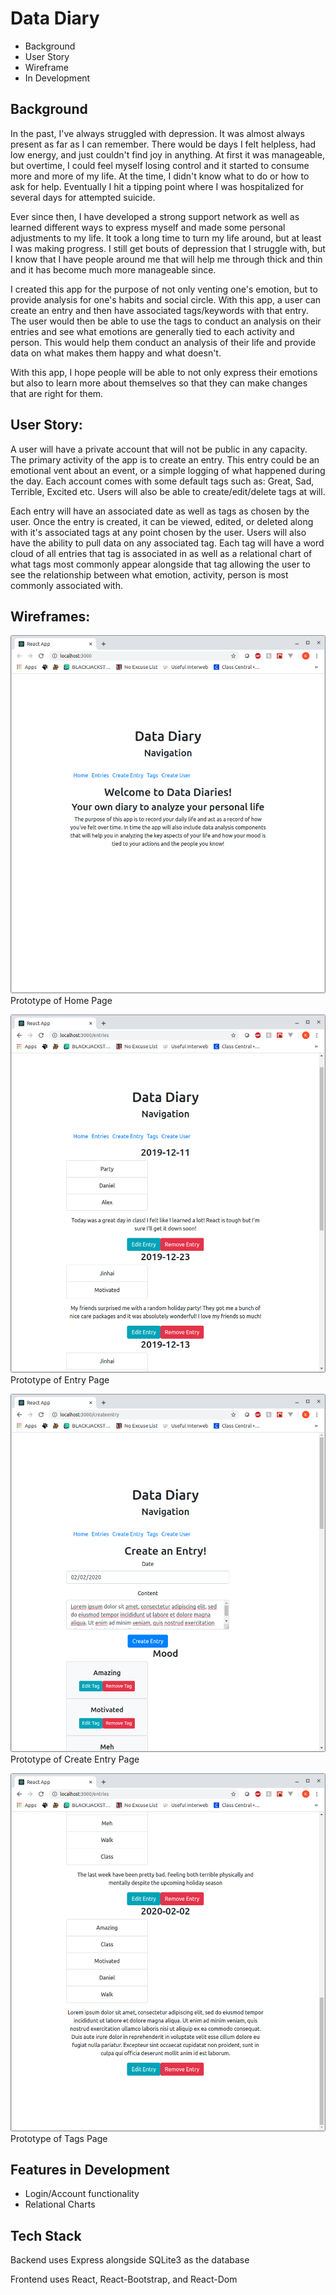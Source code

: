
# Data Diary

 - Background
 - User Story
 - Wireframe
 - In Development

## Background
In the past, I've always struggled with depression. It was almost always present as far as I can remember. There would be days I felt helpless, had low energy, and just couldn't find joy in anything. At first it was manageable, but overtime, I could feel myself losing control and it started to consume more and more of my life. At the time, I didn't know what to do or how to ask for help. Eventually I hit a tipping point where I was hospitalized for several days for attempted suicide.

Ever since then, I have developed a strong support network as well as learned different ways to express myself and made some personal adjustments to my life. It took a long time to turn my life around, but at least I was making progress. I still get bouts of depression that I struggle with, but I know that I have people around me that will help me through thick and thin and it has become much more manageable since. 

I created this app for the purpose of not only venting one's emotion, but to provide analysis for one's habits and social circle. With this app, a user can create an entry and then have associated tags/keywords with that entry. The user would then be able to use the tags to conduct an analysis on their entries and see what emotions are generally tied to each activity and person. This would help them conduct an analysis of their life and provide data on what makes them happy and what doesn't. 

With this app, I hope people will be able to not only express their emotions but also to learn more about themselves so that they can make changes that are right for them. 

## User Story: 
A user will have a private account that will not be public in any capacity. The primary activity of the app is to create an entry. This entry could be an emotional vent about an event, or a simple logging of what happened during the day. Each account comes with some default tags such as: Great, Sad, Terrible, Excited etc. Users will also be able to create/edit/delete tags at will.

Each entry will have an associated date as well as tags as chosen by the user. Once the entry is created, it can be viewed, edited, or deleted along with it's associated tags at any point chosen by the user. Users will also have the ability to pull data on any associated tag. Each tag will have a word cloud of all entries that tag is associated in as well as a relational chart of what tags most commonly appear alongside that tag allowing the user to see the relationship between what emotion, activity, person is most commonly associated with.

## Wireframes:
![Image of Home Page](Pictures/HomePage.png)
Prototype of Home Page

![Image of Entries Page](Pictures/EntriesPage.png)
Prototype of Entry Page

![Image of Create Entry Page](Pictures/CreateEntry.png)
Prototype of Create Entry Page

![Image of Tags page sorted by Category](Pictures/TagsPage.png)
Prototype of Tags Page

## Features in Development

 - Login/Account functionality
 - Relational Charts

## Tech Stack
Backend uses Express alongside SQLite3 as the database

Frontend uses React, React-Bootstrap, and React-Dom
